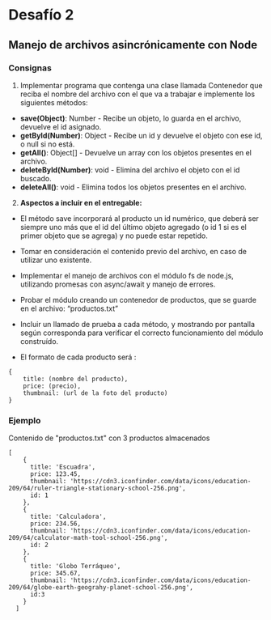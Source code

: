 # Desafío 2
## Manejo de archivos asincrónicamente con Node

### Consignas

1)  Implementar programa que contenga una clase llamada Contenedor que reciba el nombre del archivo con el que va a trabajar e implemente los siguientes métodos:
   
- **save(Object)**: Number - Recibe un objeto, lo guarda en el archivo, devuelve el id asignado.
- **getById(Number)**: Object - Recibe un id y devuelve el objeto con ese id, o null si no está.
- **getAll()**: Object[] - Devuelve un array con los objetos presentes en el archivo.
- **deleteById(Number)**: void - Elimina del archivo el objeto con el id buscado.
- **deleteAll()**: void - Elimina todos los objetos presentes en el archivo.

2) **Aspectos a incluir en el entregable:** 
   
- El método save incorporará al producto un id numérico, que deberá ser siempre uno más que el id del último objeto agregado (o id 1 si es el primer objeto que se agrega) y no puede estar repetido.

- Tomar en consideración el contenido previo del archivo, en caso de utilizar uno existente.

- Implementar el manejo de archivos con el módulo fs de node.js, utilizando promesas con async/await y manejo de errores.

- Probar el módulo creando un contenedor de productos, que se guarde en el archivo: “productos.txt”

- Incluir un llamado de prueba a cada método, y mostrando por pantalla según corresponda para verificar el correcto funcionamiento del módulo construído. 

- El formato de cada producto será :

```
{
    title: (nombre del producto),
    price: (precio),
    thumbnail: (url de la foto del producto)
}
```
### Ejemplo

Contenido de "productos.txt" con 3 productos almacenados 

```
[                                                                                                                                                     
    {                                                                                                                                                    
      title: 'Escuadra',                                                                                                                                 
      price: 123.45,                                                                                                                                     
      thumbnail: 'https://cdn3.iconfinder.com/data/icons/education-209/64/ruler-triangle-stationary-school-256.png',                                     
      id: 1                                                                                                                                              
    },                                                                                                                                                   
    {                                                                                                                                                    
      title: 'Calculadora',                                                                                                                              
      price: 234.56,                                                                                                                                     
      thumbnail: 'https://cdn3.iconfinder.com/data/icons/education-209/64/calculator-math-tool-school-256.png',                                          
      id: 2                                                                                                                                              
    },                                                                                                                                                   
    {                                                                                                                                                    
      title: 'Globo Terráqueo',                                                                                                                          
      price: 345.67,                                                                                                                                     
      thumbnail: 'https://cdn3.iconfinder.com/data/icons/education-209/64/globe-earth-geograhy-planet-school-256.png',                                   
      id:3                                                                                                                                              
    }                                                                                                                                                    
  ]  

```

